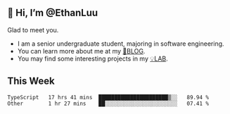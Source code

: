 ## 👋 Hi, I’m @EthanLuu

Glad to meet you.

- I am a senior undergraduate student, majoring in software engineering.
- You can learn more about me at my [📝BLOG](https://blog.ethanloo.cn).
- You may find some interesting projects in my [💡LAB](https://lab.ethanloo.cn).

## This Week
<!--START_SECTION:waka-->

```text
TypeScript   17 hrs 41 mins  ██████████████████████▒░░   89.94 %
Other        1 hr 27 mins    ██░░░░░░░░░░░░░░░░░░░░░░░   07.41 %
```

<!--END_SECTION:waka-->
